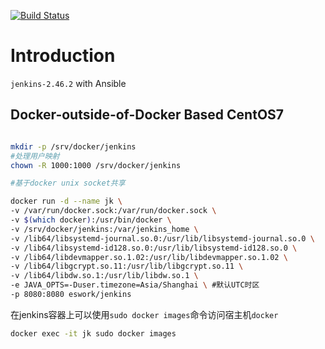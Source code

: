 [![Build Status](https://travis-ci.org/EsWork/docker-jenkins.svg?branch=master)](https://travis-ci.org/EsWork/docker-jenkins)

# Introduction

`jenkins-2.46.2` with Ansible

## Docker-outside-of-Docker Based CentOS7

```bash

mkdir -p /srv/docker/jenkins
#处理用户映射
chown -R 1000:1000 /srv/docker/jenkins

#基于docker unix socket共享

docker run -d --name jk \
-v /var/run/docker.sock:/var/run/docker.sock \
-v $(which docker):/usr/bin/docker \
-v /srv/docker/jenkins:/var/jenkins_home \
-v /lib64/libsystemd-journal.so.0:/usr/lib/libsystemd-journal.so.0 \
-v /lib64/libsystemd-id128.so.0:/usr/lib/libsystemd-id128.so.0 \
-v /lib64/libdevmapper.so.1.02:/usr/lib/libdevmapper.so.1.02 \
-v /lib64/libgcrypt.so.11:/usr/lib/libgcrypt.so.11 \
-v /lib64/libdw.so.1:/usr/lib/libdw.so.1 \
-e JAVA_OPTS=-Duser.timezone=Asia/Shanghai \ #默认UTC时区
-p 8080:8080 eswork/jenkins
```

在jenkins容器上可以使用`sudo docker images`命令访问宿主机`docker`

```bash
docker exec -it jk sudo docker images
```
